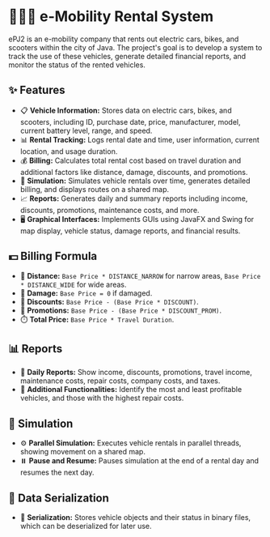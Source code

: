 <!DOCTYPE html>
<html>
<body>
    <h1>🚗🛵🚴 e-Mobility Rental System</h1>
    <p>
        ePJ2 is an e-mobility company that rents out electric cars, bikes, and scooters within the city of Java. The project's goal is to develop a system to track the use of these vehicles, generate detailed financial reports, and monitor the status of the rented vehicles.
    </p>

  <h2>✨ Features</h2>
    <ul>
        <li>📋 <strong>Vehicle Information:</strong> Stores data on electric cars, bikes, and scooters, including ID, purchase date, price, manufacturer, model, current battery level, range, and speed.</li>
        <li>📊 <strong>Rental Tracking:</strong> Logs rental date and time, user information, current location, and usage duration.</li>
        <li>💰 <strong>Billing:</strong> Calculates total rental cost based on travel duration and additional factors like distance, damage, discounts, and promotions.</li>
        <li>🔄 <strong>Simulation:</strong> Simulates vehicle rentals over time, generates detailed billing, and displays routes on a shared map.</li>
        <li>📈 <strong>Reports:</strong> Generates daily and summary reports including income, discounts, promotions, maintenance costs, and more.</li>
        <li>🖥️ <strong>Graphical Interfaces:</strong> Implements GUIs using JavaFX and Swing for map display, vehicle status, damage reports, and financial results.</li>
    </ul>

   <h2>💵 Billing Formula</h2>
    <ul>
        <li>📏 <strong>Distance:</strong> <code>Base Price * DISTANCE_NARROW</code> for narrow areas, <code>Base Price * DISTANCE_WIDE</code> for wide areas.</li>
        <li>🔧 <strong>Damage:</strong> <code>Base Price = 0</code> if damaged.</li>
        <li>🎁 <strong>Discounts:</strong> <code>Base Price - (Base Price * DISCOUNT)</code>.</li>
        <li>📢 <strong>Promotions:</strong> <code>Base Price - (Base Price * DISCOUNT_PROM)</code>.</li>
        <li>⏱️ <strong>Total Price:</strong> <code>Base Price * Travel Duration</code>.</li>
    </ul>

   <h2>📊 Reports</h2>
    <ul>
        <li>📅 <strong>Daily Reports:</strong> Show income, discounts, promotions, travel income, maintenance costs, repair costs, company costs, and taxes.</li>
        <li>🚩 <strong>Additional Functionalities:</strong> Identify the most and least profitable vehicles, and those with the highest repair costs.</li>
    </ul>

   <h2>🔄 Simulation</h2>
    <ul>
        <li>⚙️ <strong>Parallel Simulation:</strong> Executes vehicle rentals in parallel threads, showing movement on a shared map.</li>
        <li>⏸️ <strong>Pause and Resume:</strong> Pauses simulation at the end of a rental day and resumes the next day.</li>
    </ul>

  <h2>📂 Data Serialization</h2>
    <ul>
        <li>💾 <strong>Serialization:</strong> Stores vehicle objects and their status in binary files, which can be deserialized for later use.</li>
    </ul>
</body>
</html>
